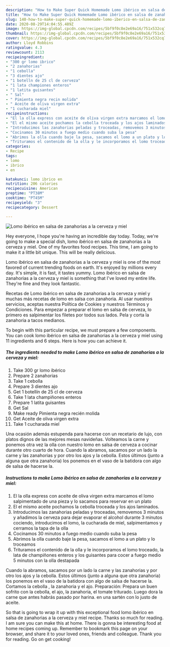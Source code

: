 ```yaml
---
description: "How to Make Super Quick Homemade Lomo ibérico en salsa de zanahorias a la cerveza y miel"
title: "How to Make Super Quick Homemade Lomo ibérico en salsa de zanahorias a la cerveza y miel"
slug: 140-how-to-make-super-quick-homemade-lomo-iberico-en-salsa-de-zanahorias-a-la-cerveza-y-miel
date: 2020-08-29T14:04:55.489Z
image: https://img-global.cpcdn.com/recipes/5bf9f0c8e2e69a16/751x532cq70/lomo-iberico-en-salsa-de-zanahorias-a-la-cerveza-y-miel-foto-principal.jpg
thumbnail: https://img-global.cpcdn.com/recipes/5bf9f0c8e2e69a16/751x532cq70/lomo-iberico-en-salsa-de-zanahorias-a-la-cerveza-y-miel-foto-principal.jpg
cover: https://img-global.cpcdn.com/recipes/5bf9f0c8e2e69a16/751x532cq70/lomo-iberico-en-salsa-de-zanahorias-a-la-cerveza-y-miel-foto-principal.jpg
author: Lloyd Robbins
ratingvalue: 4.3
reviewcount: 2113
recipeingredient:
- "300 gr lomo ibrico"
- "2 zanahorias"
- "1 cebolla"
- "3 dientes ajo"
- "1 botelln de 25 cl de cerveza"
- "1 lata championes enteros"
- "1 latita guisantes"
- " Sal"
- " Pimienta negra recin molida"
- " Aceite de oliva virgen extra"
- "1 cucharada miel"
recipeinstructions:
- "El la olla express con aceite de oliva virgen extra marcamos el lomo salpimentado de una pieza y lo sacamos para reservar en un plato"
- "El el mismo aceite pochamos la cebolla troceada y los ajos laminados."
- "Introducimos las zanahorias peladas y troceadas, removemos 3 minutos y añadimos la cerveza para dejar evaporar el alcohol durante 3 minutos cociendo, introducimos el lomo, la cucharada de miel, salpimentamos y cerramos la tapa de la olla"
- "Cocinamos 30 minutos a fuego medio cuando suba la pesa"
- "Abrimos la olla cuando baje la pesa, sacamos el lomo a un plato y lo troceamos"
- "Trituramos el contenido de la olla y le incorporamos el lomo troceado, la lata de champiñones enteros y los guisantes para cocer a fuego medio 5 minutos con la olla destapada"
categories:
- Recipe
tags:
- lomo
- ibrico
- en

katakunci: lomo ibrico en 
nutrition: 206 calories
recipecuisine: American
preptime: "PT38M"
cooktime: "PT45M"
recipeyield: "3"
recipecategory: Dessert

---
```



![Lomo ibérico en salsa de zanahorias a la cerveza y miel](https://img-global.cpcdn.com/recipes/5bf9f0c8e2e69a16/751x532cq70/lomo-iberico-en-salsa-de-zanahorias-a-la-cerveza-y-miel-foto-principal.jpg)

Hey everyone, I hope you're having an incredible day today. Today, we're going to make a special dish, lomo ibérico en salsa de zanahorias a la cerveza y miel. One of my favorites food recipes. This time, I am going to make it a little bit unique. This will be really delicious.

Lomo ibérico en salsa de zanahorias a la cerveza y miel is one of the most favored of current trending foods on earth. It's enjoyed by millions every day. It's simple, it is fast, it tastes yummy. Lomo ibérico en salsa de zanahorias a la cerveza y miel is something that I've loved my entire life. They're fine and they look fantastic.

Recetas de Lomo ibérico en salsa de zanahorias a la cerveza y miel y muchas más recetas de lomo en salsa con zanahoria. Al usar nuestros servicios, aceptas nuestra Política de Cookies y nuestros Términos y Condiciones. Para empezar a preparar el lomo en salsa de cerveza, lo primero es salpimentar los filetes por todos sus lados. Pela y corta la zanahoria a tacos medianos.


To begin with this particular recipe, we must prepare a few components. You can cook lomo ibérico en salsa de zanahorias a la cerveza y miel using 11 ingredients and 6 steps. Here is how you can achieve it.

<!--inarticleads1-->

##### The ingredients needed to make Lomo ibérico en salsa de zanahorias a la cerveza y miel:

1. Take 300 gr lomo ibérico
1. Prepare 2 zanahorias
1. Take 1 cebolla
1. Prepare 3 dientes ajo
1. Get 1 botellín de 25 cl de cerveza
1. Take 1 lata champiñones enteros
1. Prepare 1 latita guisantes
1. Get  Sal
1. Make ready  Pimienta negra recién molida
1. Get  Aceite de oliva virgen extra
1. Take 1 cucharada miel


Una ocasión además estupenda para hacerse con un recetario de lujo, con platos dignos de las mejores mesas navideñas. Volteamos la carne y ponemos otra vez la olla con nuestro lomo en salsa de cerveza a cocinar durante otro cuarto de hora. Cuando la abramos, sacamos por un lado la carne y las zanahorias y por otro los ajos y la cebolla. Estos últimos (junto a alguna que otra zanahoria) los ponemos en el vaso de la batidora con algo de salsa de hacerse la. 

<!--inarticleads2-->

##### Instructions to make Lomo ibérico en salsa de zanahorias a la cerveza y miel:

1. El la olla express con aceite de oliva virgen extra marcamos el lomo salpimentado de una pieza y lo sacamos para reservar en un plato
1. El el mismo aceite pochamos la cebolla troceada y los ajos laminados.
1. Introducimos las zanahorias peladas y troceadas, removemos 3 minutos y añadimos la cerveza para dejar evaporar el alcohol durante 3 minutos cociendo, introducimos el lomo, la cucharada de miel, salpimentamos y cerramos la tapa de la olla
1. Cocinamos 30 minutos a fuego medio cuando suba la pesa
1. Abrimos la olla cuando baje la pesa, sacamos el lomo a un plato y lo troceamos
1. Trituramos el contenido de la olla y le incorporamos el lomo troceado, la lata de champiñones enteros y los guisantes para cocer a fuego medio 5 minutos con la olla destapada


Cuando la abramos, sacamos por un lado la carne y las zanahorias y por otro los ajos y la cebolla. Estos últimos (junto a alguna que otra zanahoria) los ponemos en el vaso de la batidora con algo de salsa de hacerse la. Cortamos la cebolla , la zanahoria y el ajo. Preparación: Prepara un buen sofrito con la cebolla, el ajo, la zanahoria, el tomate triturado. Luego dora la carne que antes habrás pasado por harina. en una sartén con lo justo de aceite. 

So that is going to wrap it up with this exceptional food lomo ibérico en salsa de zanahorias a la cerveza y miel recipe. Thanks so much for reading. I am sure you can make this at home. There is gonna be interesting food at home recipes coming up. Remember to bookmark this page on your browser, and share it to your loved ones, friends and colleague. Thank you for reading. Go on get cooking!
